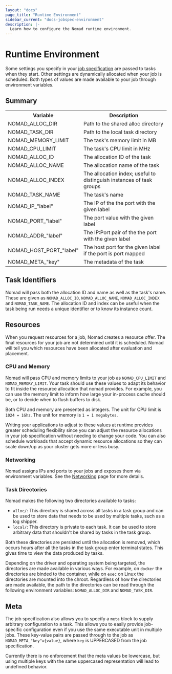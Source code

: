 ```yaml
---
layout: "docs"
page_title: "Runtime Environment"
sidebar_current: "docs-jobspec-environment"
description: |-
  Learn how to configure the Nomad runtime environment.
---
```


# Runtime Environment

Some settings you specify in your [job specification](/docs/jobspec/) are passed to tasks
when they start. Other settings are dynamically allocated when your job is
scheduled. Both types of values are made available to your job through
environment variables.

## Summary

<table class="table table-bordered table-striped">
  <tr>
    <th>Variable</th>
    <th>Description</th>
  </tr>
  <tr>
    <td>NOMAD_ALLOC_DIR</td>
    <td>Path to the shared alloc directory</td>
  </tr>
  <tr>
    <td>NOMAD_TASK_DIR</td>
    <td>Path to the local task directory</td>
  </tr>
  <tr>
    <td>NOMAD_MEMORY_LIMIT</td>
    <td>The task's memory limit in MB</td>
  </tr>
  <tr>
    <td>NOMAD_CPU_LIMIT</td>
    <td>The task's CPU limit in MHz</td>
  </tr>
  <tr>
    <td>NOMAD_ALLOC_ID</td>
    <td>The allocation ID of the task</td>
  </tr>
  <tr>
    <td>NOMAD_ALLOC_NAME</td>
    <td>The allocation name of the task</td>
  </tr>
  <tr>
    <td>NOMAD_ALLOC_INDEX</td>
    <td>The allocation index; useful to distinguish instances of task groups</td>
  </tr>
  <tr>
    <td>NOMAD_TASK_NAME</td>
    <td>The task's name</td>
  </tr>
  <tr>
    <td>NOMAD_IP_"label"</td>
    <td>The IP of the the port with the given label</td>
  </tr>
  <tr>
    <td>NOMAD_PORT_"label"</td>
    <td>The port value with the given label</td>
  </tr>
  <tr>
    <td>NOMAD_ADDR_"label"</td>
    <td>The IP:Port pair of the the port with the given label</td>
  </tr>
  <tr>
    <td>NOMAD_HOST_PORT_"label"</td>
    <td>The host port for the given label if the port is port mapped</td>
  </tr>
  <tr>
    <td>NOMAD_META_"key"</td>
    <td>The metadata of the task</td>
  </tr>
</table>

## Task Identifiers

Nomad will pass both the allocation ID and name as well as the task's name.
These are given as `NOMAD_ALLOC_ID`, `NOMAD_ALLOC_NAME`, `NOMAD_ALLOC_INDEX` and
`NOMAD_TASK_NAME`. The allocation ID and index can be useful when the task being
run needs a unique identifier or to know its instance count.

## Resources

When you request resources for a job, Nomad creates a resource offer. The final
resources for your job are not determined until it is scheduled. Nomad will
tell you which resources have been allocated after evaluation and placement.

### CPU and Memory

Nomad will pass CPU and memory limits to your job as `NOMAD_CPU_LIMIT` and
`NOMAD_MEMORY_LIMIT`. Your task should use these values to adapt its behavior to
fit inside the resource allocation that nomad provides. For example, you can use
the memory limit to inform how large your in-process cache should be, or to
decide when to flush buffers to disk.

Both CPU and memory are presented as integers. The unit for CPU limit is
`1024 = 1Ghz`. The unit for memory is `1 = 1 megabytes`.

Writing your applications to adjust to these values at runtime provides greater
scheduling flexibility since you can adjust the resource allocations in your
job specification without needing to change your code. You can also schedule workloads
that accept dynamic resource allocations so they can scale down/up as your
cluster gets more or less busy.

### Networking

Nomad assigns IPs and ports to your jobs and exposes them via environment
variables. See the [Networking](/docs/jobspec/networking.html) page for more
details.

### Task Directories <a id="task_dir"></a>

Nomad makes the following two directories available to tasks:

* `alloc/`: This directory is shared across all tasks in a task group and can be
  used to store data that needs to be used by multiple tasks, such as a log
  shipper.
* `local/`: This directory is private to each task. It can be used to store
  arbitrary data that shouldn't be shared by tasks in the task group.

Both these directories are persisted until the allocation is removed, which
occurs hours after all the tasks in the task group enter terminal states. This
gives time to view the data produced by tasks.

Depending on the driver and operating system being targeted, the directories are
made available in various ways. For example, on `docker` the directories are
binded to the container, while on `exec` on Linux the directories are mounted into the
chroot. Regardless of how the directories are made available, the path to the
directories can be read through the following environment variables:
`NOMAD_ALLOC_DIR` and `NOMAD_TASK_DIR`.

## Meta

The job specification also allows you to specify a `meta` block to supply arbitrary
configuration to a task. This allows you to easily provide job-specific
configuration even if you use the same executable unit in multiple jobs. These
key-value pairs are passed through to the job as `NOMAD_META_"key"={value}`,
where `key` is UPPERCASED from the job specification.

Currently there is no enforcement that the meta values be lowercase, but using
multiple keys with the same uppercased representation will lead to undefined
behavior.

